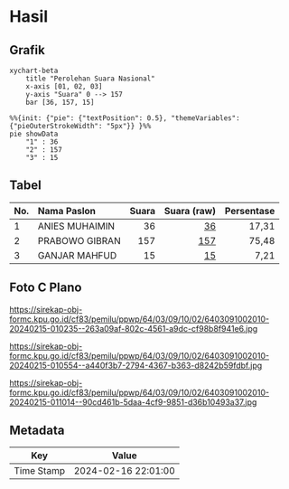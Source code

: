 # Hasil

## Grafik

```mermaid
xychart-beta
    title "Perolehan Suara Nasional"
    x-axis [01, 02, 03]
    y-axis "Suara" 0 --> 157
    bar [36, 157, 15]
```

```mermaid
%%{init: {"pie": {"textPosition": 0.5}, "themeVariables": {"pieOuterStrokeWidth": "5px"}} }%%
pie showData
    "1" : 36
    "2" : 157
    "3" : 15
```

## Tabel

| No. | Nama Paslon    | Suara | Suara (raw) | Persentase |
|:--- |:-------------- | -----:| -----------:| ----------:|
| 1   | ANIES MUHAIMIN | 36    | [36][p-1]   | 17,31      |
| 2   | PRABOWO GIBRAN | 157   | [157][p-2]  | 75,48      |
| 3   | GANJAR MAHFUD  | 15    | [15][p-3]   | 7,21       |


[p-1]: https://github.com/gigit-pemilu/pemilu-2024/blob/main/pilpres/hitung-suara/sub/64-kalimantan-timur/sub/03-berau/sub/09-teluk-bayur/sub/1002-teluk-bayur/sub/010-tps/sub/paslon-1.txt
[p-2]: https://github.com/gigit-pemilu/pemilu-2024/blob/main/pilpres/hitung-suara/sub/64-kalimantan-timur/sub/03-berau/sub/09-teluk-bayur/sub/1002-teluk-bayur/sub/010-tps/sub/paslon-2.txt
[p-3]: https://github.com/gigit-pemilu/pemilu-2024/blob/main/pilpres/hitung-suara/sub/64-kalimantan-timur/sub/03-berau/sub/09-teluk-bayur/sub/1002-teluk-bayur/sub/010-tps/sub/paslon-3.txt

## Foto C Plano

https://sirekap-obj-formc.kpu.go.id/cf83/pemilu/ppwp/64/03/09/10/02/6403091002010-20240215-010235--263a09af-802c-4561-a9dc-cf98b8f941e6.jpg

https://sirekap-obj-formc.kpu.go.id/cf83/pemilu/ppwp/64/03/09/10/02/6403091002010-20240215-010554--a440f3b7-2794-4367-b363-d8242b59fdbf.jpg

https://sirekap-obj-formc.kpu.go.id/cf83/pemilu/ppwp/64/03/09/10/02/6403091002010-20240215-011014--90cd461b-5daa-4cf9-9851-d36b10493a37.jpg


## Metadata

| Key        | Value               |
| ---------- | ------------------- |
| Time Stamp | 2024-02-16 22:01:00 |



